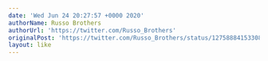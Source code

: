 ```yaml
---
date: 'Wed Jun 24 20:27:57 +0000 2020'
authorName: Russo Brothers
authorUrl: 'https://twitter.com/Russo_Brothers'
originalPost: 'https://twitter.com/Russo_Brothers/status/1275888415330824192'
layout: like
---
```

